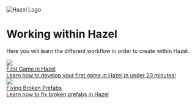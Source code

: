<div class="title"> 
    <img src="/res/Hazel-IconLogo-2023.png" alt="Hazel Logo" />
    <h1> Working within Hazel </h1>
</div>

Here you will learn the different workflow in order to create within Hazel.

<div class=tableContainer>
    <div class="navTable">
        <div class="pageContainer">
            <div class="pageItem">
                <a id="pageLink" href="/WorkingWithinHazel/FirstGameDocumentation.md">
                    <div class="imageContainer">
                        <img data-src="/res/HomePage/Dichotomy.png" src="/res/HomePage/Dichotomy.png" loading="lazy" />
                    </div>
                    <div class="info">
                        <div class="content">
                            <div class="subject"> 
                                <div class="text"> First Game in Hazel </div> 
                            </div>
                            <div class="description"> Learn how to develop your first game in Hazel in under 20 minutes! </div> 
                        </div> 
                    </div> 
                </a>
            </div>
        </div>
        <div class="pageContainer">
            <div class="pageItem">
                <a id="pageLink" href="/WorkingWithinHazel/FixingBrokenPrefabReferences.md">
                    <div class="imageContainer">
                        <img data-src="/res/BrokenPrefabs/BrokenPrefab.PNG" src="/res/BrokenPrefabs/BrokenPrefab.PNG" loading="lazy" />
                    </div>
                    <div class="info">
                        <div class="content">
                            <div class="subject"> 
                                <div class="text"> Fixing Broken Prefabs </div>
                                <div class="description"> Learn how to fix broken prefabs in Hazel </div> 
                            </div> 
                        </div> 
                    </div> 
                </a>
            </div>
        </div>
    </div>
</div>